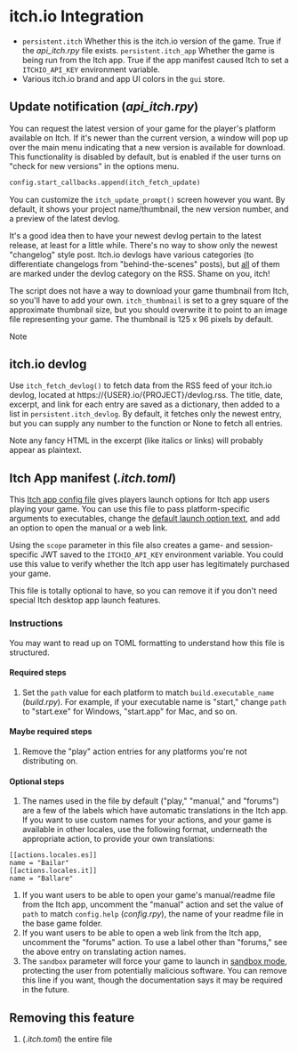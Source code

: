 # itch.io Integration

- `persistent.itch` Whether this is the itch.io version of the game. True if the *api_itch.rpy* file exists.
`persistent.itch_app` Whether the game is being run from the Itch app. True if the app manifest caused Itch to set a `ITCHIO_API_KEY` environment variable.
- Various itch.io brand and app UI colors in the `gui` store.

## Update notification (*api_itch.rpy*)
You can request the latest version of your game for the player's platform available on Itch. If it's newer than the current version, a window will pop up over the main menu indicating that a new version is available for download. This functionality is disabled by default, but is enabled if the user turns on "check for new versions" in the options menu.

```python
config.start_callbacks.append(itch_fetch_update)
```
You can customize the `itch_update_prompt()` screen however you want. By default, it shows your project name/thumbnail, the new version number, and a preview of the latest devlog.

It's a good idea then to have your newest devlog pertain to the latest release, at least for a little while. There's no way to show only the newest "changelog" style post. Itch.io devlogs have various categories (to differentiate changelogs from "behind-the-scenes" posts), but <u>all</u> of them are marked under the devlog category on the RSS. Shame on you, itch!

The script does not have a way to download your game thumbnail from Itch, so you'll have to add your own. `itch_thumbnail` is set to a grey square of the approximate thumbnail size, but you should overwrite it to point to an image file representing your game. The thumbnail is 125 x 96 pixels by default.

Note

## itch.io devlog
Use `itch_fetch_devlog()` to fetch data from the RSS feed of your itch.io devlog, located at https://{USER}.io/{PROJECT}/devlog.rss. The title, date, excerpt, and link for each entry are saved as a dictionary, then added to a list in `persistent.itch_devlog`. By default, it fetches only the newest entry, but you can supply any number to the function or None to fetch all entries.

Note any fancy HTML in the excerpt (like italics or links) will probably appear as plaintext.

## Itch App manifest (*.itch.toml*)
This [Itch app config file](https://itch.io/docs/itch/integrating/manifest.html) gives players launch options for Itch app users playing your game. You can use this file to pass platform-specific arguments to executables, change the [default launch option text](https://itch.io/docs/itch/integrating/manifest-actions.html#names), and add an option to open the manual or a web link.

Using the `scope` parameter in this file also creates a game- and session-specific JWT saved to the `ITCHIO_API_KEY` environment variable. You could use this value to verify whether the Itch app user has legitimately purchased your game.

This file is totally optional to have, so you can remove it if you don't need special Itch desktop app launch features.

### Instructions
You may want to read up on TOML formatting to understand how this file is structured.

#### Required steps
1. Set the `path` value for each platform to match `build.executable_name` (*build.rpy*). For example, if your executable name is "start," change `path` to "start.exe" for Windows, "start.app" for Mac, and so on.

#### Maybe required steps
1. Remove the "play" action entries for any platforms you're not distributing on.

#### Optional steps
1. The names used in the file by default ("play," "manual," and "forums") are a few of the labels which have automatic translations in the Itch app. If you want to use custom names for your actions, and your game is available in other locales, use the following format, underneath the appropriate action, to provide your own translations:
```
[[actions.locales.es]]
name = "Bailar"
[[actions.locales.it]]
name = "Ballare"
```
1. If you want users to be able to open your game's manual/readme file from the Itch app, uncomment the "manual" action and set the value of `path` to match `config.help` (*config.rpy*), the name of your readme file in the base game folder.
1. If you want users to be able to open a web link from the Itch app, uncomment the "forums" action. To use a label other than "forums," see the above entry on translating action names.
1. The `sandbox` parameter will force your game to launch in [sandbox mode](https://itch.io/docs/itch/using/sandbox.html), protecting the user from potentially malicious software. You can remove this line if you want, though the documentation says it may be required in the future.

## Removing this feature

1. (*.itch.toml*) the entire file
